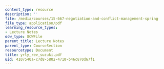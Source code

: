 ```yaml
---
content_type: resource
description: ''
file: /media/courses/15-667-negotiation-and-conflict-management-spring-2001/4107540ac7d858024710b46c870d67f1_yrly_rev_suzuki.pdf
file_type: application/pdf
learning_resource_types:
- Lecture Notes
ocw_type: OCWFile
parent_title: Lecture Notes
parent_type: CourseSection
resourcetype: Document
title: yrly_rev_suzuki.pdf
uid: 4107540a-c7d8-5802-4710-b46c870d67f1
---
```


